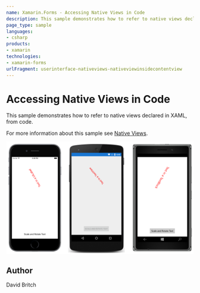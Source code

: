 ```yaml
---
name: Xamarin.Forms - Accessing Native Views in Code
description: This sample demonstrates how to refer to native views declared in XAML, from code.
page_type: sample
languages:
- csharp
products:
- xamarin
technologies:
- xamarin-forms
urlFragment: userinterface-nativeviews-nativeviewinsidecontentview
---
```

# Accessing Native Views in Code

This sample demonstrates how to refer to native views declared in XAML, from code.

For more information about this sample see [Native Views](https://developer.xamarin.com/guides/xamarin-forms/user-interface/native-views/).

![Accessing Native Views in Code application screenshot](Screenshots/01All.png "Accessing Native Views in Code application screenshot")

## Author

David Britch
